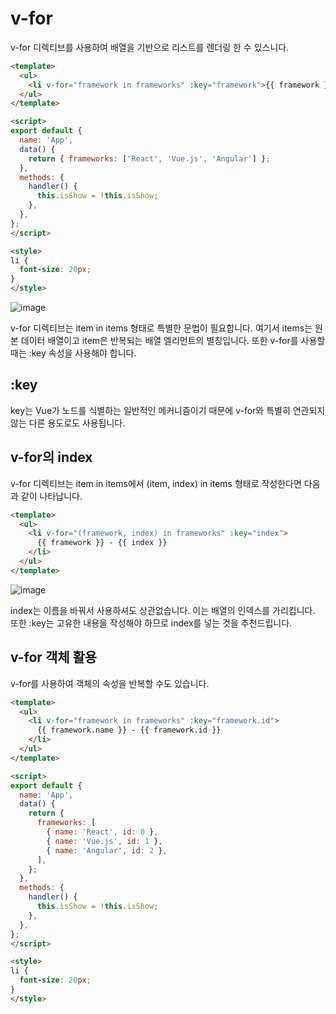 # v-for

v-for 디렉티브를 사용하여 배열을 기반으로 리스트를 렌더링 한 수 있스니다.

```html
<template>
  <ul>
    <li v-for="framework in frameworks" :key="framework">{{ framework }}</li>
  </ul>
</template>

<script>
export default {
  name: 'App',
  data() {
    return { frameworks: ['React', 'Vue.js', 'Angular'] };
  },
  methods: {
    handler() {
      this.isShow = !this.isShow;
    },
  },
};
</script>

<style>
li {
  font-size: 20px;
}
</style>
```

![image](https://user-images.githubusercontent.com/74242937/128885915-cc78bc3d-83f2-4e11-98d8-dc0d6309dc58.png)

v-for 디렉티브는 item in items 형태로 특별한 문법이 필요합니다. 여기서 items는 원본 데이터 배열이고 item은 반복되는 배열 엘리먼트의 별칭입니다. 또한 v-for를 사용할 때는 :key 속성을 사용해야 합니다.

## :key

key는 Vue가 노드를 식별하는 일반적인 메커니즘이기 때문에 v-for와 특별히 연관되지 않는 다른 용도로도 사용됩니다.

## v-for의 index

v-for 디렉티브는 item in items에서 (item, index) in items 형태로 작성한다면 다음과 같이 나타납니다.

```html
<template>
  <ul>
    <li v-for="(framework, index) in frameworks" :key="index">
      {{ framework }} - {{ index }}
    </li>
  </ul>
</template>
```

![image](https://user-images.githubusercontent.com/74242937/128886120-acc668e4-d089-4811-902e-2cd28e6efa2d.png)

index는 이름을 바꿔서 사용하셔도 상관없습니다. 이는 배열의 인덱스를 가리킵니다. 또한 :key는 고유한 내용을 작성해야 하므로  index를 넣는 것을 추천드립니다.

## v-for 객체 활용

v-for를 사용하여 객체의 속성을 반복할 수도 있습니다.

```html
<template>
  <ul>
    <li v-for="framework in frameworks" :key="framework.id">
      {{ framework.name }} - {{ framework.id }}
    </li>
  </ul>
</template>

<script>
export default {
  name: 'App',
  data() {
    return {
      frameworks: [
        { name: 'React', id: 0 },
        { name: 'Vue.js', id: 1 },
        { name: 'Angular', id: 2 },
      ],
    };
  },
  methods: {
    handler() {
      this.isShow = !this.isShow;
    },
  },
};
</script>

<style>
li {
  font-size: 20px;
}
</style>
```

